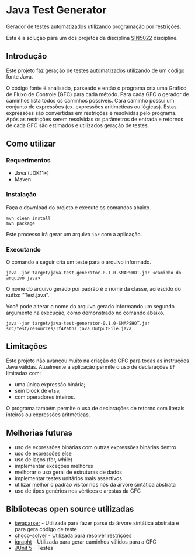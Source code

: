 # Java Test Generator
Gerador de testes automatizados utilizando programação por restrições.

Esta é a solução para um dos projetos da disciplina [SIN5022](https://uspdigital.usp.br/janus/componente/disciplinasOferecidasInicial.jsf?action=3&sgldis=SIN5022) discipline.

## Introdução

Este projeto faz geração de testes automatizados utilizando de um código fonte Java. 

O código fonte é analisado, parseado e então o programa cria uma Gráfico de Fluxo de Controle (GFC) para cada método. Para cada GFC o gerador de caminhos lista todos os caminhos possíveis. Cara caminho possui um conjunto de expressões (ex. expressões aritiméticas ou lógicas).
Estas expressões são convertidas em restrições e resolvidas pelo programa. Após as restrições serem resolvidas os parâmetros de entrada e retornos de cada GFC são estimados e utilizados geração de testes.

## Como utilizar

### Requerimentos
- Java (JDK11+)
- Maven

### Instalação

Faça o download do projeto e execute os comandos abaixo.

```shell
mvn clean install
mvn package
```

Este processo irá gerar um arquivo `jar` com a aplicação.

### Executando

O comando a seguir cria um teste para o arquivo informado.
```shell
java -jar target/java-test-generator-0.1.0-SNAPSHOT.jar <caminho do arquivo java>
```
O nome do arquivo gerado por padrão é o nome da classe, acrescido do sufixo "Test.java".

Você pode alterar o nome do arquivo gerado informando um segundo argumento na execução,
como demonstrado no comando abaixo.
```shell
java -jar target/java-test-generator-0.1.0-SNAPSHOT.jar src/test/resources/If4Paths.java OutputFile.java
```
## Limitações
Este projeto não avançou muito na criação de GFC para todas as instruções Java válidas.
Atualmente a aplicação permite o uso de declarações `if` limitadas com:
- uma única expressão binária;
- sem block de `else`;
- com operadores inteiros.

O programa também permite o uso de declarações de retorno com literais inteiros ou expressões aritméticas.

## Melhorias futuras
- uso de expressões binárias com outras expressões binárias dentro
- uso de expressões else
- uso de laços (for, while)
- implementar exceções melhores
- melhorar o uso geral de estruturas de dados
- implementar testes unitários mais assertivos
- utilizar melhor o padrão visitor nos nós da árvore sintática abstrata
- uso de tipos genérios nos vértices e arestas da GFC

## Bibliotecas open source utilizadas
- [javaparser](https://github.com/javaparser/javaparser) - Utilizada para fazer parse da árvore síntática abstrata e para gera código de teste
- [choco-solver](https://github.com/chocoteam/choco-solver/) - Utilizada para resolver restrições
- [jgrapht](https://github.com/jgrapht/jgrapht) - Utilizada para gerar caminhos válidos para a GFC
- [JUnit 5](https://junit.org/junit5/) - Testes


